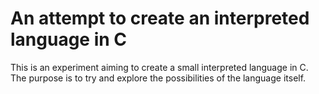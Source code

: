 # An attempt to create an interpreted language in C
This is an experiment aiming to create a small interpreted language in C.
The purpose is to try and explore the possibilities of the language itself.
